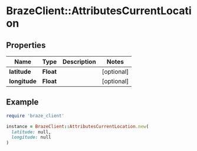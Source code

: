# BrazeClient::AttributesCurrentLocation

## Properties

| Name | Type | Description | Notes |
| ---- | ---- | ----------- | ----- |
| **latitude** | **Float** |  | [optional] |
| **longitude** | **Float** |  | [optional] |

## Example

```ruby
require 'braze_client'

instance = BrazeClient::AttributesCurrentLocation.new(
  latitude: null,
  longitude: null
)
```

